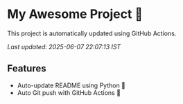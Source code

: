 # My Awesome Project 🚀

This project is automatically updated using GitHub Actions.

_Last updated: 2025-06-07 22:07:13 IST_

## Features
- Auto-update README using Python 🐍
- Auto Git push with GitHub Actions 🤖
